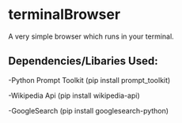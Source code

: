 # terminalBrowser
A very simple browser which runs in your terminal.

## Dependencies/Libaries Used:
-Python Prompt Toolkit
(pip install prompt_toolkit)

-Wikipedia Api
(pip install wikipedia-api)

-GoogleSearch
(pip install googlesearch-python)
